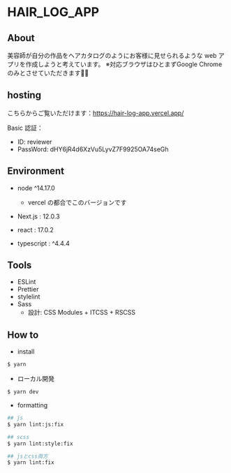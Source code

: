 # HAIR_LOG_APP

## About

美容師が自分の作品をヘアカタログのようにお客様に見せられるような web アプリを作成しようと考えています。
※対応ブラウザはひとまずGoogle  Chromeのみとさせていただきます🙇‍♂️

## hosting

こちらからご覧いただけます：https://hair-log-app.vercel.app/

Basic 認証：

- ID: reviewer
- PassWord: dHY6jR4d6XzVu5LyvZ7F9925OA74seGh

## Environment

- node ^14.17.0

  - vercel の都合でこのバージョンです

- Next.js : 12.0.3
- react : 17.0.2
- typescript : ^4.4.4

## Tools

- ESLint
- Prettier
- stylelint
- Sass
  - 設計: CSS Modules + ITCSS + RSCSS

## How to

- install

```bash
$ yarn
```

- ローカル開発

```bash
$ yarn dev
```

- formatting

```bash
## js
$ yarn lint:js:fix

## scss
$ yarn lint:style:fix

## jsとcss両方
$ yarn lint:fix
```
